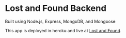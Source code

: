 # Lost and Found Backend

Built using Node.js, Express, MongoDB, and Mongoose

This app is deployed in heroku and live at [Lost and Found](https://lost-and-found-ph-83d720ab6d69.herokuapp.com/).
